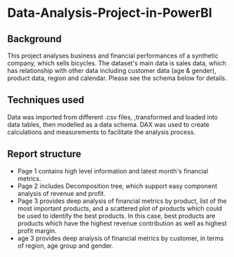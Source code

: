 # Data-Analysis-Project-in-PowerBI
 
## Background
This project analyses business and financial performances of a synthetic company, which sells bicycles.
The dataset's main data is sales data, which has relationship with other data including customer data (age & gender), product data, region and calendar. Please see the schema below for details.
## Techniques used
Data was imported from different .csv files, ,transformed and loaded into data tables, then modelled as a data schema.
DAX was used to create calculations and measurements to facilitate the analysis process.
## Report structure
- Page 1 contains high level information and latest month's financial metrics.
- Page 2 includes Decomposition tree, which support easy component analysis of revenue and profit.
- Page 3 provides deep analysis of financial metrics by product, list of the most important products, and a scattered plot of products which could be used to identify the best products. In this case, best products are products which have the highest revenue contribution as well as highest profit margin.
- age 3 provides deep analysis of financial metrics by customer, in terms of region, age group and gender. 